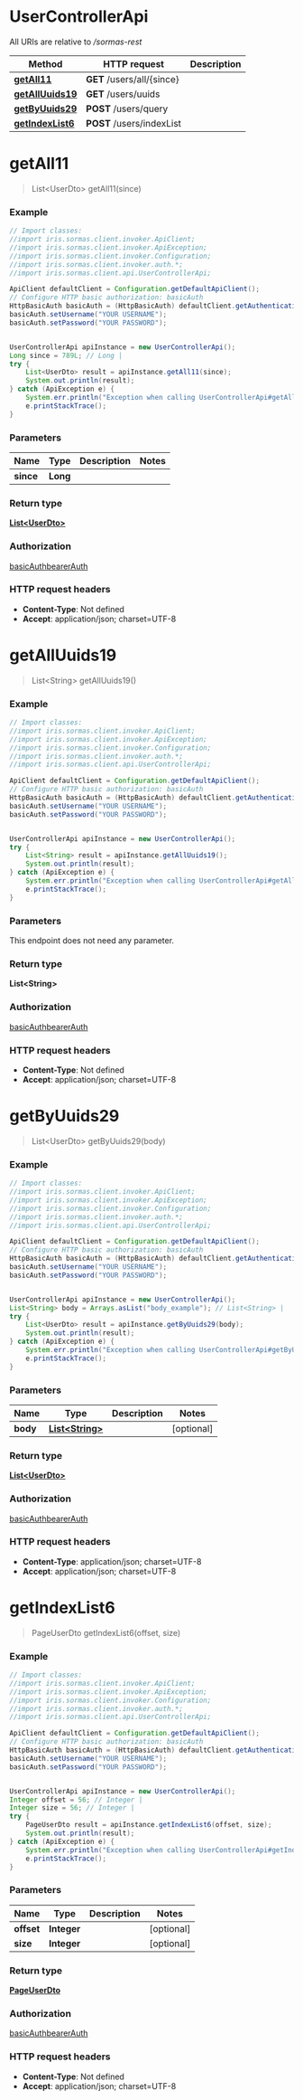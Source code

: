 # UserControllerApi

All URIs are relative to */sormas-rest*

Method | HTTP request | Description
------------- | ------------- | -------------
[**getAll11**](UserControllerApi.md#getAll11) | **GET** /users/all/{since} | 
[**getAllUuids19**](UserControllerApi.md#getAllUuids19) | **GET** /users/uuids | 
[**getByUuids29**](UserControllerApi.md#getByUuids29) | **POST** /users/query | 
[**getIndexList6**](UserControllerApi.md#getIndexList6) | **POST** /users/indexList | 

<a name="getAll11"></a>
# **getAll11**
> List&lt;UserDto&gt; getAll11(since)



### Example
```java
// Import classes:
//import iris.sormas.client.invoker.ApiClient;
//import iris.sormas.client.invoker.ApiException;
//import iris.sormas.client.invoker.Configuration;
//import iris.sormas.client.invoker.auth.*;
//import iris.sormas.client.api.UserControllerApi;

ApiClient defaultClient = Configuration.getDefaultApiClient();
// Configure HTTP basic authorization: basicAuth
HttpBasicAuth basicAuth = (HttpBasicAuth) defaultClient.getAuthentication("basicAuth");
basicAuth.setUsername("YOUR USERNAME");
basicAuth.setPassword("YOUR PASSWORD");


UserControllerApi apiInstance = new UserControllerApi();
Long since = 789L; // Long | 
try {
    List<UserDto> result = apiInstance.getAll11(since);
    System.out.println(result);
} catch (ApiException e) {
    System.err.println("Exception when calling UserControllerApi#getAll11");
    e.printStackTrace();
}
```

### Parameters

Name | Type | Description  | Notes
------------- | ------------- | ------------- | -------------
 **since** | **Long**|  |

### Return type

[**List&lt;UserDto&gt;**](UserDto.md)

### Authorization

[basicAuth](../README.md#basicAuth)[bearerAuth](../README.md#bearerAuth)

### HTTP request headers

 - **Content-Type**: Not defined
 - **Accept**: application/json; charset=UTF-8

<a name="getAllUuids19"></a>
# **getAllUuids19**
> List&lt;String&gt; getAllUuids19()



### Example
```java
// Import classes:
//import iris.sormas.client.invoker.ApiClient;
//import iris.sormas.client.invoker.ApiException;
//import iris.sormas.client.invoker.Configuration;
//import iris.sormas.client.invoker.auth.*;
//import iris.sormas.client.api.UserControllerApi;

ApiClient defaultClient = Configuration.getDefaultApiClient();
// Configure HTTP basic authorization: basicAuth
HttpBasicAuth basicAuth = (HttpBasicAuth) defaultClient.getAuthentication("basicAuth");
basicAuth.setUsername("YOUR USERNAME");
basicAuth.setPassword("YOUR PASSWORD");


UserControllerApi apiInstance = new UserControllerApi();
try {
    List<String> result = apiInstance.getAllUuids19();
    System.out.println(result);
} catch (ApiException e) {
    System.err.println("Exception when calling UserControllerApi#getAllUuids19");
    e.printStackTrace();
}
```

### Parameters
This endpoint does not need any parameter.

### Return type

**List&lt;String&gt;**

### Authorization

[basicAuth](../README.md#basicAuth)[bearerAuth](../README.md#bearerAuth)

### HTTP request headers

 - **Content-Type**: Not defined
 - **Accept**: application/json; charset=UTF-8

<a name="getByUuids29"></a>
# **getByUuids29**
> List&lt;UserDto&gt; getByUuids29(body)



### Example
```java
// Import classes:
//import iris.sormas.client.invoker.ApiClient;
//import iris.sormas.client.invoker.ApiException;
//import iris.sormas.client.invoker.Configuration;
//import iris.sormas.client.invoker.auth.*;
//import iris.sormas.client.api.UserControllerApi;

ApiClient defaultClient = Configuration.getDefaultApiClient();
// Configure HTTP basic authorization: basicAuth
HttpBasicAuth basicAuth = (HttpBasicAuth) defaultClient.getAuthentication("basicAuth");
basicAuth.setUsername("YOUR USERNAME");
basicAuth.setPassword("YOUR PASSWORD");


UserControllerApi apiInstance = new UserControllerApi();
List<String> body = Arrays.asList("body_example"); // List<String> | 
try {
    List<UserDto> result = apiInstance.getByUuids29(body);
    System.out.println(result);
} catch (ApiException e) {
    System.err.println("Exception when calling UserControllerApi#getByUuids29");
    e.printStackTrace();
}
```

### Parameters

Name | Type | Description  | Notes
------------- | ------------- | ------------- | -------------
 **body** | [**List&lt;String&gt;**](String.md)|  | [optional]

### Return type

[**List&lt;UserDto&gt;**](UserDto.md)

### Authorization

[basicAuth](../README.md#basicAuth)[bearerAuth](../README.md#bearerAuth)

### HTTP request headers

 - **Content-Type**: application/json; charset=UTF-8
 - **Accept**: application/json; charset=UTF-8

<a name="getIndexList6"></a>
# **getIndexList6**
> PageUserDto getIndexList6(offset, size)



### Example
```java
// Import classes:
//import iris.sormas.client.invoker.ApiClient;
//import iris.sormas.client.invoker.ApiException;
//import iris.sormas.client.invoker.Configuration;
//import iris.sormas.client.invoker.auth.*;
//import iris.sormas.client.api.UserControllerApi;

ApiClient defaultClient = Configuration.getDefaultApiClient();
// Configure HTTP basic authorization: basicAuth
HttpBasicAuth basicAuth = (HttpBasicAuth) defaultClient.getAuthentication("basicAuth");
basicAuth.setUsername("YOUR USERNAME");
basicAuth.setPassword("YOUR PASSWORD");


UserControllerApi apiInstance = new UserControllerApi();
Integer offset = 56; // Integer | 
Integer size = 56; // Integer | 
try {
    PageUserDto result = apiInstance.getIndexList6(offset, size);
    System.out.println(result);
} catch (ApiException e) {
    System.err.println("Exception when calling UserControllerApi#getIndexList6");
    e.printStackTrace();
}
```

### Parameters

Name | Type | Description  | Notes
------------- | ------------- | ------------- | -------------
 **offset** | **Integer**|  | [optional]
 **size** | **Integer**|  | [optional]

### Return type

[**PageUserDto**](PageUserDto.md)

### Authorization

[basicAuth](../README.md#basicAuth)[bearerAuth](../README.md#bearerAuth)

### HTTP request headers

 - **Content-Type**: Not defined
 - **Accept**: application/json; charset=UTF-8


